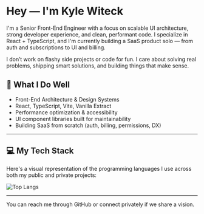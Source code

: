 # Hey — I'm Kyle Witeck

I'm a Senior Front-End Engineer with a focus on scalable UI architecture, strong developer experience, and clean, performant code. I specialize in React + TypeScript, and I'm currently building a SaaS product solo — from auth and subscriptions to UI and billing.

I don’t work on flashy side projects or code for fun. I care about solving real problems, shipping smart solutions, and building things that make sense.

## 🧠 What I Do Well

- Front-End Architecture & Design Systems
- React, TypeScript, Vite, Vanilla Extract
- Performance optimization & accessibility
- UI component libraries built for maintainability
- Building SaaS from scratch (auth, billing, permissions, DX)

---

## 💻 My Tech Stack

Here's a visual representation of the programming languages I use across both my public and private projects:

![Top Langs](https://github-readme-stats.vercel.app/api/top-langs/?username=KyleWiteck&layout=compact&theme=default&hide=html&langs_count=10)

---

You can reach me through GitHub or connect privately if we share a vision.
